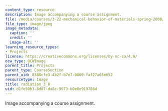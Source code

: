 ```yaml
---
content_type: resource
description: Image accompanying a course assignment.
file: /media/courses/3-22-mechanical-behavior-of-materials-spring-2008/d1fe50b38d07da8c9673b0e8e919786d_radiation_3_8.jpg
file_type: image/jpeg
image_metadata:
  caption: ''
  credit: ''
  image-alt: ''
learning_resource_types:
- Projects
license: https://creativecommons.org/licenses/by-nc-sa/4.0/
ocw_type: OCWImage
parent_title: Projects
parent_type: CourseSection
parent_uid: 8388cfe3-4b2f-b7e7-0060-faf27a65e652
resourcetype: Image
title: radiation_3_8
uid: d1fe50b3-8d07-da8c-9673-b0e8e919786d
---
```

Image accompanying a course assignment.